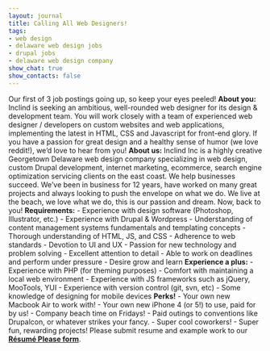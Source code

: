 ```yaml
---
layout: journal
title: Calling All Web Designers!
tags: 
- web design
- delaware web design jobs
- drupal jobs
- delaware web design company
show_chat: true
show_contacts: false
---
```


Our first of 3 job postings going up, so keep your eyes peeled!  <strong>About you:</strong>  Inclind is seeking an ambitious, well-rounded web designer for its design &amp; development team. You will work closely with a team of experienced web designer / developers on custom websites and web applications, implementing the latest in HTML, CSS and Javascript for front-end glory. If you have a passion for great design and a healthy sense of humor (we love reddit!), we’d love to hear from you!  <strong>About us:</strong>  Inclind Inc is a highly creative Georgetown Delaware web design company specializing in web design, custom Drupal development, internet marketing, ecommerce, search engine optimization servicing clients on the east coast. We help businesses succeed. We’ve been in business for 12 years, have worked on many great projects and always looking to push the envelope on what we do. We live at the beach, we love what we do, this is our passion and dream.  Now, back to you!  <strong>Requirements:</strong>  - Experience with design software (Photoshop, Illustrator, etc.)  - Experience with Drupal &amp; Wordpress  - Understanding of content management systems fundamentals and templating concepts  - Thorough understanding of HTML, JS, and CSS  - Adherence to web standards  - Devotion to UI and UX  - Passion for new technology and problem solving  - Excellent attention to detail  - Able to work on deadlines and perform under pressure  - Desire grow and learn  <strong>Experience a plus:</strong>  - Experience with PHP (for theming purposes)  - Comfort with maintaining a local web environment  - Experience with JS frameworks such as jQuery, MooTools, YUI  - Experience with version control (git, svn, etc)  - Some knowledge of designing for mobile devices  <strong>Perks!</strong>  - Your own new Macbook Air to work with!  - Your own new iPhone 4 (or 5!) to use, paid for by us!  - Company beach time on Fridays!  - Paid outings to conventions like Drupalcon, or whatever strikes your fancy.  - Super cool coworkers!  - Super fun, rewarding projects!  Please submit resume and example work to our <strong><a href="/forms/job-application.htm">Résumé Please form</a></strong>.
